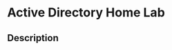 <h1>Active Directory Home Lab</h1>

<h2>Description</h2>


<!--
 ```diff
- text in red
+ text in green
! text in orange
# text in gray
@@ text in purple (and bold)@@
```
--!>
